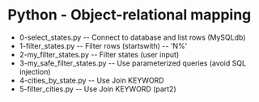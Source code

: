 #  Python - Object-relational mapping
- 0-select_states.py -- Connect to database and list rows (MySQLdb)
- 1-filter_states.py -- Filter rows (startswith) -- 'N%'
- 2-my_filter_states.py -- Filter states (user input)
- 3-my_safe_filter_states.py -- Use parameterized queries (avoid SQL injection)
- 4-cities_by_state.py -- Use Join KEYWORD
- 5-filter_cities.py -- Use Join KEYWORD (part2)

